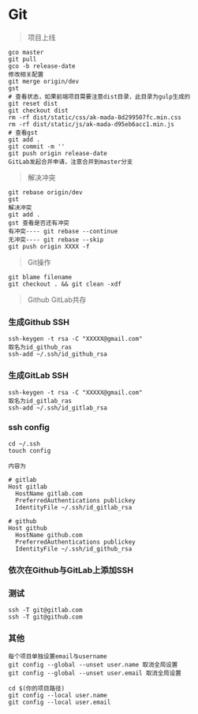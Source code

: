 # Git

> 项目上线

```
gco master
git pull
gco -b release-date
修改相关配置
git merge origin/dev
gst 
# 查看状态，如果前端项目需要注意dist目录，此目录为gulp生成的
git reset dist
git checkout dist
rm -rf dist/static/css/ak-mada-8d299507fc.min.css
rm -rf dist/static/js/ak-mada-d95eb6acc1.min.js
# 查看gst
git add .
git commit -m ''
git push origin release-date
GitLab发起合并申请，注意合并到master分支
```

> 解决冲突

```
git rebase origin/dev
gst
解决冲突
git add .
gst 查看是否还有冲突
有冲突---- git rebase --continue
无冲突---- git rebase --skip
git push origin XXXX -f
```

> Git操作

```
git blame filename
git checkout . && git clean -xdf
```

> Github GitLab共存

### 生成Github SSH

```
ssh-keygen -t rsa -C "XXXXX@gmail.com"
取名为id_github_ras
ssh-add ~/.ssh/id_github_rsa
```

### 生成GitLab SSH

```
ssh-keygen -t rsa -C "XXXXX@gmail.com"
取名为id_gitlab_ras
ssh-add ~/.ssh/id_gitlab_rsa
```

### ssh config

```
cd ~/.ssh
touch config

内容为

# gitlab
Host gitlab
  HostName gitlab.com
  PreferredAuthentications publickey
  IdentityFile ~/.ssh/id_gitlab_rsa

# github
Host github
  HostName github.com
  PreferredAuthentications publickey
  IdentityFile ~/.ssh/id_github_rsa
```

### 依次在Github与GitLab上添加SSH

### 测试

```
ssh -T git@gitlab.com
ssh -T git@github.com
```

### 其他

```
每个项目单独设置email与username
git config --global --unset user.name 取消全局设置
git config --global --unset user.email 取消全局设置

cd $(你的项目路径)
git config --local user.name
git config --local user.email
```
